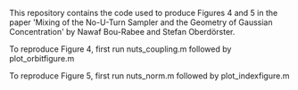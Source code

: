 This repository contains the code used to produce Figures 4 and 5 in the paper 'Mixing of the No-U-Turn Sampler and the Geometry of Gaussian Concentration' by Nawaf Bou-Rabee and Stefan Oberdörster.

To reproduce Figure 4, first run nuts_coupling.m followed by plot_orbitfigure.m

To reproduce Figure 5, first run nuts_norm.m followed by plot_indexfigure.m
